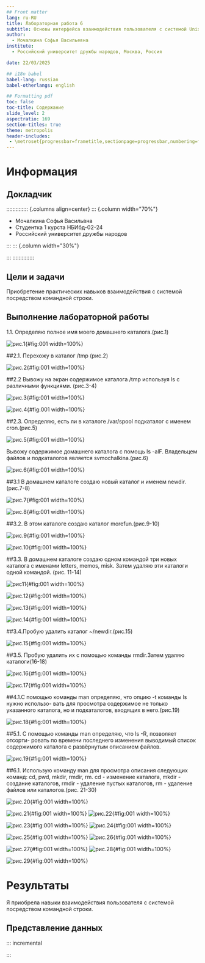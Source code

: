 ```yaml
---
## Front matter
lang: ru-RU
title: Лабораторная работа 6
subtitle: Основы интерфейса взаимодействия пользователя с системой Unix на уровне командной строки
author:
  - Мочалкина Софья Васильевна 
institute:
  - Российский университет дружбы народов, Москва, Россия

date: 22/03/2025

## i18n babel
babel-lang: russian
babel-otherlangs: english

## Formatting pdf
toc: false
toc-title: Содержание
slide_level: 2
aspectratio: 169
section-titles: true
theme: metropolis
header-includes:
 - \metroset{progressbar=frametitle,sectionpage=progressbar,numbering=fraction}
---
```


# Информация

## Докладчик

:::::::::::::: {.columns align=center}
::: {.column width="70%"}

  * Мочалкина Софья Васильвна
  * Студентка 1 курста НБИбд-02-24
  * Российский университет дружбы народов


:::
::: {.column width="30%"}



:::
::::::::::::::


## Цели и задачи

Приобретение практических навыков взаимодействия с системой посредством командной строки.





## Выполнение лабораторной работы 

1.1. Определяю полное имя моего домашнего каталога.(рис.1)

![рис.1](image/1.jpg){#fig:001 width=100%}

##2.1. Перехожу в каталог /tmp (рис.2)

![рис.2](image/2.jpg){#fig:001 width=100%}

##2.2 Вывожу на экран содержимое каталога  /tmp используя ls с различными функциями. (рис.3-4)

![рис.3](image/3.jpg){#fig:001 width=100%}

![рис.4](image/4.jpg){#fig:001 width=100%}

##2.3. Определяю, есть ли в каталоге /var/spool подкаталог с именем cron.(рис.5)

![рис.5](image/5.jpg){#fig:001 width=100%}

Вывожу содержимое домашнего каталога с помощь ls -alF. Владельцем файлов и подкаталогов является svmochalkina.(рис.6)

![рис.6](image/6.jpg){#fig:001 width=100%}

##3.1 В домашнем каталоге создаю новый каталог и именем newdir. (рис.7-8)

![рис.7](image/7.jpg){#fig:001 width=100%}

![рис.8](image/8.jpg){#fig:001 width=100%}

##3.2. В этом каталоге создаю каталог morefun.(рис.9-10)

![рис.9](image/9.jpg){#fig:001 width=100%}

![рис.10](image/10.jpg){#fig:001 width=100%}

##3.3. В домашнем каталоге создаю одном командой три новых каталога с именами letters, memos, misk. Затем удаляю эти каталоги одной командой. (рис. 11-14)

![рис11](image/11.jpg){#fig:001 width=100%}

![рис.12](image/12.jpg){#fig:001 width=100%}

![рис.13](image/13.jpg){#fig:001 width=100%}

![рис.14](image/14.jpg){#fig:001 width=100%}

##3.4.Пробую удалить каталог ~/newdir.(рис.15) 

![рис.15](image/15.jpg){#fig:001 width=100%}

##3.5. Пробую удалить их с помощью команды rmdir.Затем удаляю каталоги(16-18)

![рис.16](image/16.jpg){#fig:001 width=100%}

![рис.17](image/17.jpg){#fig:001 width=100%}

##4.1.С помощью команды man определяю, что опцию -t команды ls нужно использо-
вать для просмотра содержимое не только указанного каталога, но и подкаталогов,
входящих в него.(рис.19)

![рис.18](image/18.jpg){#fig:001 width=100%}

##5.1. С помощью команды man определяю, что ls -R, позволяет отсорти-
ровать по времени последнего изменения выводимый список содержимого каталога
с развёрнутым описанием файлов.

![рис.19](image/20.jpg){#fig:001 width=100%}

##6.1. Использую команду man для просмотра описания следующих команд: cd, pwd, mkdir,
rmdir, rm.  cd - изменение каталога, mkdir - создание каталогов, rmdir - удаление пустых каталогов,  rm - удаление файлов или каталогов.(рис. 21-30)


![рис.20](image/19.jpg){#fig:001 width=100%}



![рис.21](image/21.jpg){#fig:001 width=100%}
![рис.22](image/22.jpg){#fig:001 width=100%}

![рис.23](image/23.jpg){#fig:001 width=100%}
![рис.24](image/24.jpg){#fig:001 width=100%}

![рис.25](image/25.jpg){#fig:001 width=100%}
![рис.26](image/26.jpg){#fig:001 width=100%}

![рис.27](image/27.jpg){#fig:001 width=100%}
![рис.28](image/28.jpg){#fig:001 width=100%}

![рис.29](image/29.jpg){#fig:001 width=100%}



# Результаты

Я приобрела навыки взаимодействия пользователя с системой посредством командной строки.


## Представление данных

::: incremental


:::

